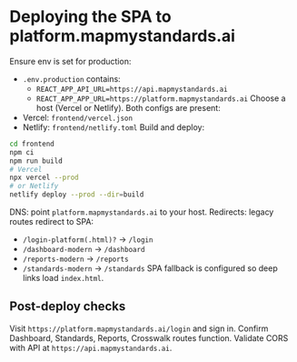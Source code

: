 # Deploying the SPA to platform.mapmystandards.ai

Ensure env is set for production:
  - `.env.production` contains:
    - `REACT_APP_API_URL=https://api.mapmystandards.ai`
    - `REACT_APP_APP_URL=https://platform.mapmystandards.ai`
Choose a host (Vercel or Netlify). Both configs are present:
  - Vercel: `frontend/vercel.json`
  - Netlify: `frontend/netlify.toml`
Build and deploy:

```bash
cd frontend
npm ci
npm run build
# Vercel
npx vercel --prod
# or Netlify
netlify deploy --prod --dir=build
```

DNS: point `platform.mapmystandards.ai` to your host.
Redirects: legacy routes redirect to SPA:
  - `/login-platform(.html)?` → `/login`
  - `/dashboard-modern` → `/dashboard`
  - `/reports-modern` → `/reports`
  - `/standards-modern` → `/standards`
SPA fallback is configured so deep links load `index.html`.

## Post-deploy checks
Visit `https://platform.mapmystandards.ai/login` and sign in.
Confirm Dashboard, Standards, Reports, Crosswalk routes function.
Validate CORS with API at `https://api.mapmystandards.ai`.